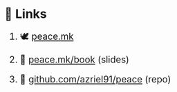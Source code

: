 # 🔗 Links

<div style="font-size: 1.5em;">

1. 🕊️ [peace.mk](https://peace.mk)

2. 📘 [peace.mk/book](https://peace.mk/book) (slides)

3. 🐙 [github.com/azriel91/peace](https://github.com/azriel91/peace) (repo)

</div>
